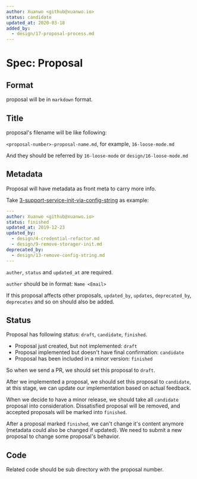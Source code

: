```yaml
---
author: Xuanwo <github@xuanwo.io>
status: candidate
updated_at: 2020-03-18
added_by:
  - design/17-proposal-process.md
---
```


# Spec: Proposal

## Format

proposal will be in `markdown` format.

## Title

proposal's filename will be like following:

`<proposal-number>-proposal-name.md`, for example, `16-loose-mode.md`

And they should be referred by `16-loose-mode` or `design/16-loose-mode.md`

## Metadata

Proposal will have metadata as front meta to carry more info.

Take [3-support-service-init-via-config-string] as example:

```yaml
---
author: Xuanwo <github@xuanwo.io>
status: finished
updated_at: 2019-12-23
updated_by:
  - design/4-credential-refactor.md
  - design/9-remove-storager-init.md
deprecated_by:
  - design/13-remove-config-string.md
---
```

`auther`, `status` and `updated_at` are required.

`auther` should be in format: `Name <Email>`

If this proposal affects other proposals, `updated_by`, `updates`, `deprecated_by`, `deprecates` and so on should also be added.

## Status

Proposal has following status: `draft`, `candidate`, `finished`.

- Proposal just created, but not implemented: `draft`
- Proposal implemented but doesn't have final confirmation: `candidate`
- Proposal has been included in a minor version: `finished`

So when we send a PR, we should set this proposal to `draft`.

After we implemented a proposal, we should set this proposal to `candidate`, at this stage, we can update our implementation based on actual feedback.

When we decide to have a minor release, we should take all `candidate` proposal into consideration. Dissatisfied proposal will be removed, and accepted proposals will be marked into `finished`.

After a proposal marked `finished`, we can't change it's content anymore (metadata could also be changed if updated). We need to submit a new proposal to change some proposal's behavior.

## Code

Related code should be sub directory with the proposal number.

[3-support-service-init-via-config-string]: ../design/3-support-service-init-via-config-string.md